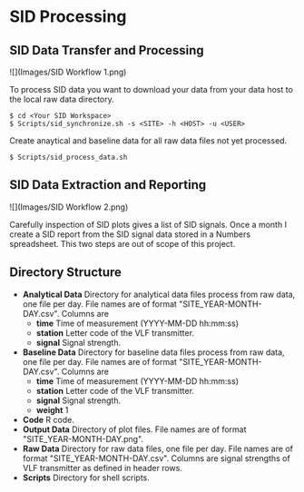 # SID Processing

## SID Data Transfer and Processing

![](Images/SID Workflow 1.png)

To process SID data you want to download your data from your data host to the local raw data directory.

    $ cd <Your SID Workspace>
    $ Scripts/sid_synchronize.sh -s <SITE> -h <HOST> -u <USER>
 
Create anaytical and baseline data for all raw data files not yet processed.

    $ Scripts/sid_process_data.sh
    
## SID Data Extraction and Reporting

![](Images/SID Workflow 2.png)

Carefully inspection of SID plots gives a list of SID signals. Once a month I create a SID report from the SID signal data stored in a Numbers spreadsheet. This two steps are out of scope of this project.

## Directory Structure

- **Analytical Data** Directory for analytical data files process from raw data, one file per day. File names are of format "SITE_YEAR-MONTH-DAY.csv". Columns are
    + **time** Time of measurement (YYYY-MM-DD hh:mm:ss)
    + **station** Letter code of the VLF transmitter.
    + **signal** Signal strength.
- **Baseline Data** Directory for baseline data files process from raw data, one file per day. File names are of format "SITE_YEAR-MONTH-DAY.csv". Columns are
    + **time** Time of measurement (YYYY-MM-DD hh:mm:ss)
    + **station** Letter code of the VLF transmitter.
    + **signal** Signal strength.
    + **weight** 1
- **Code** R code.
- **Output Data** Directory of plot files. File names are of format "SITE_YEAR-MONTH-DAY.png".
- **Raw Data**  Directory for raw data files, one file per day. File names are of format "SITE_YEAR-MONTH-DAY.csv". Columns are signal strengths of VLF transmitter as defined in header rows.
- **Scripts** Directory for shell scripts.